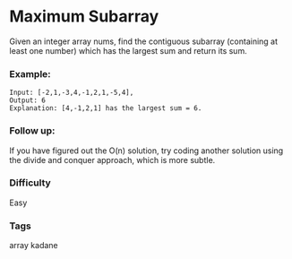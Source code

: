 # Maximum Subarray

Given an integer array nums, find the contiguous subarray (containing at least one number) which has the largest sum and return its sum.

### Example:

```
Input: [-2,1,-3,4,-1,2,1,-5,4],
Output: 6
Explanation: [4,-1,2,1] has the largest sum = 6.
```

### Follow up:

If you have figured out the O(n) solution, try coding another solution using the divide and conquer approach, which is more subtle.

### Difficulty

Easy

### Tags

array kadane